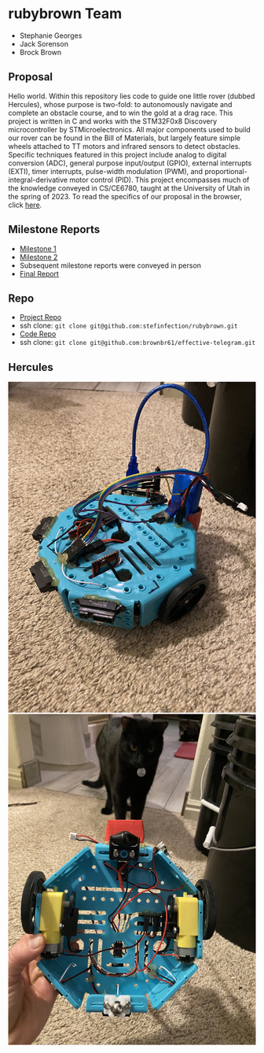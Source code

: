 # rubybrown Team
- Stephanie Georges
- Jack Sorenson
- Brock Brown

## Proposal
Hello world. Within this repository lies code to guide one little rover (dubbed Hercules), 
whose purpose is two-fold: to autonomously navigate and complete an obstacle course, and 
to win the gold at a drag race. This project is written in C and works with the STM32F0x8 
Discovery microcontroller by STMicroelectronics. All major components used to build our 
rover can be found in the Bill of Materials, but largely feature simple wheels attached 
to TT motors and infrared sensors to detect obstacles. Specific techniques featured in this 
project include analog to digital conversion (ADC), general purpose input/output (GPIO), 
external interrupts (EXTI), timer interrupts, pulse-width modulation (PWM), and
proportional-integral-derivative motor control (PID). This project encompasses much 
of the knowledge conveyed in CS/CE6780, taught at the University of Utah in the spring of 2023.
To read the specifics of our proposal in the browser, click [here](https://github.com/stefinfection/rubybrown/blob/master/proposal.md).

## Milestone Reports
- [Milestone 1](./milestone_01/report.md)
- [Milestone 2](./milestone_02/report.md)
- Subsequent milestone reports were conveyed in person
- [Final Report](./milestone_N/report.md)

## Repo
- [Project Repo](https://github.com/stefinfection/rubybrown)
- ssh clone: `git clone git@github.com:stefinfection/rubybrown.git`
- [Code Repo](https://github.com/brownbr61/effective-telegram)
- ssh clone: `git clone git@github.com:brownbr61/effective-telegram.git`

## Hercules
![Rover Top](./photos/rover_2.jpeg)
![Rover Bottom](./photos/rover_3.jpeg)